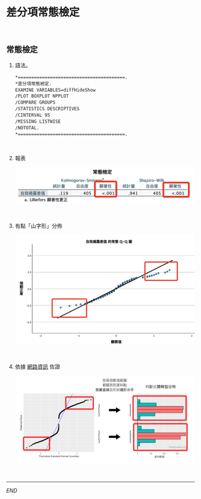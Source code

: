 # 差分項常態檢定

<br>

## 常態檢定

1. 語法。

    ```bash
    *========================================.
    *差分項常態檢定.
    EXAMINE VARIABLES=diffHideShow
    /PLOT BOXPLOT NPPLOT
    /COMPARE GROUPS
    /STATISTICS DESCRIPTIVES
    /CINTERVAL 95
    /MISSING LISTWISE
    /NOTOTAL.
    *========================================.
    ```

<br>

2. 報表

    ![](images/img_10.png)

<br>

3. 有點「山字形」分佈

    ![](images/img_11.png)

<br>

4. 依據 [網路資訊](https://haosquare.com/normal-distribution-qqplot/) 佐證

    ![](images/img_12.png)

<br>

___

_END_